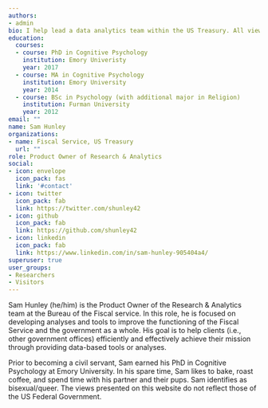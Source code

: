 ```yaml
---
authors:
- admin
bio: I help lead a data analytics team within the US Treasury. All views presented on this site are mine alone.
education:
  courses:
  - course: PhD in Cognitive Psychology
    institution: Emory Univeristy
    year: 2017
  - course: MA in Cognitive Psychology
    institution: Emory University
    year: 2014
  - course: BSc in Psychology (with additional major in Religion)
    institution: Furman University
    year: 2012
email: ""
name: Sam Hunley
organizations:
- name: Fiscal Service, US Treasury
  url: ""
role: Product Owner of Research & Analytics
social:
- icon: envelope
  icon_pack: fas
  link: '#contact'
- icon: twitter
  icon_pack: fab
  link: https://twitter.com/shunley42
- icon: github
  icon_pack: fab
  link: https://github.com/shunley42
- icon: linkedin
  icon_pack: fab
  link: https://www.linkedin.com/in/sam-hunley-905404a4/
superuser: true
user_groups:
- Researchers
- Visitors
---
```


Sam Hunley (he/him) is the Product Owner of the Research & Analytics team at the Bureau of the Fiscal service. In this role, he is focused on developing analyses and tools to improve the functioning of the Fiscal Service and the government as a whole. His goal is to help clients (i.e., other government offices) efficiently and effectively achieve their mission through providing data-based tools or analyses.

Prior to becoming a civil servant, Sam earned his PhD in Cognitive Psychology at Emory University. In his spare time, Sam likes to bake, roast coffee, and spend time with his partner and their pups. Sam identifies as bisexual/queer. The views presented on this website do not reflect those of the US Federal Government.
